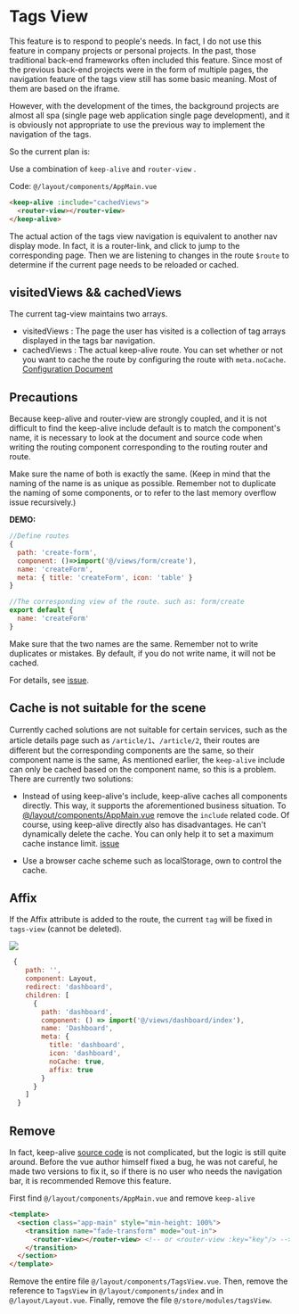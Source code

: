 # Tags View

This feature is to respond to people's needs. In fact, I do not use this feature in company projects or personal projects. In the past, those traditional back-end frameworks often included this feature. Since most of the previous back-end projects were in the form of multiple pages, the navigation feature of the tags view still has some basic meaning. Most of them are based on the iframe.

However, with the development of the times, the background projects are almost all spa (single page web application single page development), and it is obviously not appropriate to use the previous way to implement the navigation of the tags.

So the current plan is:

Use a combination of `keep-alive` and `router-view` .

Code: `@/layout/components/AppMain.vue`

```html
<keep-alive :include="cachedViews">
  <router-view></router-view>
</keep-alive>
```

The actual action of the tags view navigation is equivalent to another nav display mode. In fact, it is a router-link, and click to jump to the corresponding page. Then we are listening to changes in the route `$route` to determine if the current page needs to be reloaded or cached.

## visitedViews && cachedViews

The current tag-view maintains two arrays.

- visitedViews : The page the user has visited is a collection of tag arrays displayed in the tags bar navigation.
- cachedViews : The actual keep-alive route. You can set whether or not you want to cache the route by configuring the route with `meta.noCache`.
  [Configuration Document](router-and-nav.md)

## Precautions

Because keep-alive and router-view are strongly coupled, and it is not difficult to find the keep-alive include default is to match the component's name, it is necessary to look at the document and source code when writing the routing component corresponding to the routing router and route.

Make sure the name of both is exactly the same. (Keep in mind that the naming of the name is as unique as possible. Remember not to duplicate the naming of some components, or to refer to the last memory overflow issue recursively.)

**DEMO:**

```js
//Define routes
{
  path: 'create-form',
  component: ()=>import('@/views/form/create'),
  name: 'createForm',
  meta: { title: 'createForm', icon: 'table' }
}
```

```js
//The corresponding view of the route. such as: form/create
export default {
  name: 'createForm'
}
```

Make sure that the two names are the same. Remember not to write duplicates or mistakes. By default, if you do not write name, it will not be cached.

For details, see
[issue](https://github.com/vuejs/vue/issues/6938#issuecomment-345728620).

## Cache is not suitable for the scene

Currently cached solutions are not suitable for certain services, such as the article details page such as `/article/1`、`/article/2`, their routes are different but the corresponding components are the same, so their component name is the same, As mentioned earlier, the `keep-alive` include can only be cached based on the component name, so this is a problem. There are currently two solutions:

- Instead of using keep-alive's include, keep-alive caches all components directly. This way, it supports the aforementioned business situation.
  To [@/layout/components/AppMain.vue](https://github.com/midfar/vue3-element-admin/blob/main/src/layout/components/AppMain.vue) remove the `include` related code. Of course, using keep-alive directly also has disadvantages. He can't dynamically delete the cache. You can only help it to set a maximum cache instance limit.
  [issue](https://github.com/vuejs/vue/issues/6509)

- Use a browser cache scheme such as localStorage, own to control the cache.

## Affix <Badge text="v3.10.0+"/>

If the Affix attribute is added to the route, the current `tag` will be fixed in `tags-view` (cannot be deleted).

![](https://user-images.githubusercontent.com/8121621/52840303-cd5c9280-3133-11e9-928f-e2825eaab51b.png)

```js {14}
 {
    path: '',
    component: Layout,
    redirect: 'dashboard',
    children: [
      {
        path: 'dashboard',
        component: () => import('@/views/dashboard/index'),
        name: 'Dashboard',
        meta: {
          title: 'dashboard',
          icon: 'dashboard',
          noCache: true,
          affix: true
        }
      }
    ]
  }
```

## Remove

In fact, keep-alive [source code](<(https://github.com/vuejs/vue/blob/dev/src/core/components/keep-alive.js)>) is not complicated, but the logic is still quite around. Before the vue author himself fixed a bug, he was not careful, he made two versions to fix it, so if there is no user who needs the navigation bar, it is recommended Remove this feature.

First find
`@/layout/components/AppMain.vue` and remove `keep-alive`

```html
<template>
  <section class="app-main" style="min-height: 100%">
    <transition name="fade-transform" mode="out-in">
      <router-view></router-view> <!-- or <router-view :key="key"/> -->
    </transition>
  </section>
</template>
```

Remove the entire file `@/layout/components/TagsView.vue`. Then, remove the reference to `TagsView` in `@/layout/components/index` and in `@/layout/Layout.vue`. Finally, remove the file `@/store/modules/tagsView`.
